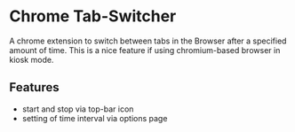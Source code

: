 # Chrome Tab-Switcher
A chrome extension to switch between tabs in the Browser after a specified amount of time. 
This is a nice feature if using chromium-based browser in kiosk mode.

## Features
* start and stop via top-bar icon
* setting of time interval via options page